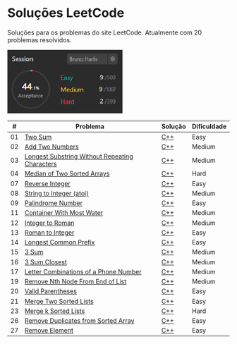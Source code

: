 # Soluções LeetCode
 Soluções para os problemas do site LeetCode. Atualmente com 20 problemas resolvidos. 
 
 ![GRAFICO](https://github.com/BrunoHarlis/Solucoes_LeetCode/blob/main/Imagens/LeetCode.png?raw=true)

<table>
<thead>
    <tr>
        <th>#</th>
        <th>Problema</th>
        <th>Solução</th>
        <th>Dificuldade</th>
    </tr>
</thead>
    <tr>
        <td>01</td>
        <td><a href="https://leetcode.com/problems/two-sum/" rel="nofollow">Two Sum</a></td>
        <td><a href="https://github.com/BrunoHarlis/Solucoes_LeetCode/blob/main/Codigos/1-TwoSum.cpp" rel-"nofollow">C++</td>
        <td>Easy</>
    </tr>
    <tr>
        <td>02</td>
        <td><a href="https://leetcode.com/problems/add-two-numbers/">Add Two Numbers</a></td>
        <td><a href="https://github.com/BrunoHarlis/Solucoes_LeetCode/blob/main/Codigos/2-AddTwoNumbers.cpp" rel-"nofollow">C++</td>
        <td>Medium</>
    </tr>
    <tr>
        <td>03</td>
        <td><a href="https://leetcode.com/problems/longest-substring-without-repeating-characters/">Longest Substring Without Repeating Characters
</a></td>
        <td><a href="https://github.com/BrunoHarlis/Solucoes_LeetCode/blob/main/Codigos/3-LongestSubstringWithoutRepeatingCharacters.cpp" rel-"nofollow">C++</td>
        <td>Medium</>
    </tr>
    <tr>
        <td>04</td>
        <td><a href="https://leetcode.com/problems/median-of-two-sorted-arrays/">Median of Two Sorted Arrays</a></td>
        <td><a href="https://github.com/BrunoHarlis/Solucoes_LeetCode/blob/main/Codigos/4-MedianOfTwoSortedArrays.cpp" rel-"nofollow">C++</td>
        <td>Hard</>
    </tr>
    <tr>
        <td>07</td>
        <td><a href="https://leetcode.com/problems/reverse-integer/">Reverse Integer</a></td>
        <td><a href="https://github.com/BrunoHarlis/Solucoes_LeetCode/blob/main/Codigos/7-ReverseInteger.cpp" rel-"nofollow">C++</td>
        <td>Easy</>
    </tr>
    <tr>
        <td>08</td>
        <td><a href="https://leetcode.com/problems/string-to-integer-atoi/">String to Integer (atoi)</a></td>
        <td><a href="https://github.com/BrunoHarlis/Solucoes_LeetCode/blob/main/Codigos/8-StringtoInteger%20(atoi).cpp" rel-"nofollow">C++</td>
        <td>Medium</>
    </tr>
    <tr>
        <td>09</td>
        <td><a href="https://leetcode.com/problems/palindrome-number/">Palindrome Number</a></td>
        <td><a href="https://github.com/BrunoHarlis/Solucoes_LeetCode/blob/main/Codigos/9-PalindromeNumber.cpp" rel-"nofollow">C++</td>
        <td>Easy</>
    </tr>
    <tr>
        <td>11</td>
        <td><a href="https://leetcode.com/problems/container-with-most-water/">Container With Most Water</a></td>
        <td><a href="https://github.com/BrunoHarlis/Solucoes_LeetCode/blob/main/Codigos/11-ContainerWithMostWater.cpp" rel-"nofollow">C++</td>
        <td>Medium</>
    </tr>
    <tr>
        <td>12</td>
        <td><a href="https://leetcode.com/problems/integer-to-roman/">Integer to Roman</a></td>
        <td><a href="https://github.com/BrunoHarlis/Solucoes_LeetCode/blob/main/Codigos/12-IntegerToRoman.cpp" rel-"nofollow">C++</td>
        <td>Medium</>
    </tr>
    <tr>
        <td>13</td>
        <td><a href="https://leetcode.com/problems/roman-to-integer/">Roman to Integer</a></td>
        <td><a href="https://github.com/BrunoHarlis/Solucoes_LeetCode/blob/main/Codigos/13-RomantoInteger.cpp" rel-"nofollow">C++</td>
        <td>Easy</>
    </tr>
    <tr>
        <td>14</td>
        <td><a href="https://leetcode.com/problems/longest-common-prefix/">Longest Common Prefix</a></td>
        <td><a href="https://github.com/BrunoHarlis/Solucoes_LeetCode/blob/main/Codigos/14-LongestCommonPrefix.cpp" rel-"nofollow">C++</td>
        <td>Easy</>
    </tr>
    <tr>
        <td>15</td>
        <td><a href="https://leetcode.com/problems/3sum/">3 Sum</a></td>
        <td><a href="https://github.com/BrunoHarlis/Solucoes_LeetCode/blob/main/Codigos/15-3Sum.cpp" rel-"nofollow">C++</td>
        <td>Medium</>
    </tr>
     <tr>
        <td>16</td>
        <td><a href="https://leetcode.com/problems/3sum-closest/">3 Sum Closest</a></td>
        <td><a href="https://github.com/BrunoHarlis/Solucoes_LeetCode/blob/main/Codigos/16-3SumClosest.cpp" rel-"nofollow">C++</td>
        <td>Medium</>
    </tr>
    <tr>
        <td>17</td>
        <td><a href="https://leetcode.com/problems/letter-combinations-of-a-phone-number/">Letter Combinations of a Phone Number</a></td>
        <td><a href="https://github.com/BrunoHarlis/Solucoes_LeetCode/blob/main/Codigos/17-LetterCombinationsOfAPhoneNumber.cpp" rel-"nofollow">C++</td>
        <td>Medium</>
    </tr>
    <tr>
        <td>19</td>
        <td><a href="https://leetcode.com/problems/remove-nth-node-from-end-of-list/">Remove Nth Node From End of List</a></td>
        <td><a href="https://github.com/BrunoHarlis/Solucoes_LeetCode/blob/main/Codigos/19-Remove%20Nth%20Node%20From%20End%20of%20List.cpp" rel-"nofollow">C++</td>
        <td>Medium</>
    </tr>
    <tr>
        <td>20</td>
        <td><a href="https://leetcode.com/problems/valid-parentheses/">Valid Parentheses</a></td>
        <td><a href="https://github.com/BrunoHarlis/Solucoes_LeetCode/blob/main/Codigos/20-Valid%20Parentheses.cpp" rel-"nofollow">C++</td>
        <td>Easy</>
    </tr>
    <tr>
        <td>21</td>
        <td><a href="https://leetcode.com/problems/merge-two-sorted-lists/">Merge Two Sorted Lists</a></td>
        <td><a href="https://github.com/BrunoHarlis/Solucoes_LeetCode/blob/main/Codigos/21-Merge%20Two%20Sorted%20Lists.cpp" rel-"nofollow">C++</td>
        <td>Easy</>
    </tr>
    <tr>
        <td>23</td>
        <td><a href="https://leetcode.com/problems/merge-k-sorted-lists/">Merge k Sorted Lists</a></td>
        <td><a href="https://github.com/BrunoHarlis/Solucoes_LeetCode/blob/main/Codigos/23-Merge%20k%20Sorted%20Lists.cpp" rel-"nofollow">C++</td>
        <td>Hard</>
    </tr>
    <tr>
        <td>26</td>
        <td><a href="https://leetcode.com/problems/remove-duplicates-from-sorted-array/">Remove Duplicates from Sorted Array</a></td>
        <td><a href="https://github.com/BrunoHarlis/Solucoes_LeetCode/blob/main/Codigos/26-RemoveDuplicatesfromSortedArray.cpp" rel-"nofollow">C++</td>
        <td>Easy</>
    </tr>
     <tr>
        <td>27</td>
        <td><a href="https://leetcode.com/problems/remove-element/">Remove Element</a></td>
        <td><a href="https://github.com/BrunoHarlis/Solucoes_LeetCode/blob/main/Codigos/27-RemoveElement.cpp" rel-"nofollow">C++</td>
        <td>Easy</>
    </tr>
     
</table>
